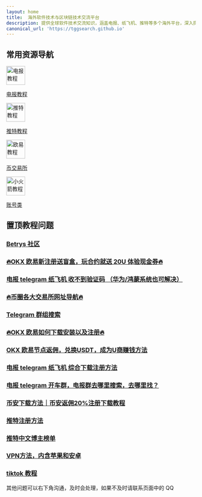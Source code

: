```yaml
---
layout: home
title:  海外软件技术与区块链技术交流平台
description: 提供全球软件技术交流知识，涵盖电报、纸飞机、推特等多个海外平台，深入探讨油管、YouTube、Facebook等内容。欧易和币安的使用教程，节点返佣等实用信息全面解读。如需技术支持，请添加QQ联系：2136868442。
canonical_url: 'https://tggsearch.github.io'
---
```

## 常用资源导航
<div  class='icon-block-body-four'>
  <div class='icon-block-item'>
    <a href="./telegram.html">
        <img src="https://cdn.jsdelivr.net/gh/tggsearch/tggSearch.github.io/assets/img/telegram.png" alt="电报教程" height=50px>
        <p>电报教程</p>
    </a>
  </div>
   <div class='icon-block-item'>
    <a href="./twitter.html">
        <img src="https://cdn.jsdelivr.net/gh/tggsearch/tggSearch.github.io/assets/img/twitter.png" alt="推特教程" height=50px>
        <p>推特教程</p>
    </a>
  </div>
   <div class='icon-block-item'>
    <a href="./okx.html">
        <img src="https://cdn.jsdelivr.net/gh/tggsearch/tggSearch.github.io/assets/img/okx.png" alt="欧易教程" height=50px>
        <p>币交易所</p>
    </a>
  </div>
  <div class='icon-block-item'>
    <a href="./account.html">
        <img src="https://cdn.jsdelivr.net/gh/tggsearch/tggSearch.github.io/assets/img/shadowrocket.jpeg" alt="小火箭教程" height=50px>
        <p>账号类</p>
    </a>
  </div>
</div>

## 置顶教程问题
### [Betrys 社区](./docs/betrays.html)
### [🔥OKX 欧易新注册送盲盒，玩合约就送 20U 体验现金券🔥](./docs/okx-act.html)
### [电报 telegram 纸飞机 收不到验证码 （华为/鸿蒙系统也可解决）](./docs/telegram-no-sms-code.html)
### [🔥币圈各大交易所网址导航🔥](./docs/coins-index.html)
### [Telegram 群组搜索](./docs/telegram-search.html)
### [🔥OKX 欧易如何下载安装以及注册🔥](./docs/okx-install.html)
### [OKX 欧易节点返佣，兑换USDT，成为U商赚钱方法](./docs/okx-buy-coins.html)
### [电报 telegram 纸飞机 综合下载注册方法](./docs/register.html)
### [电报 telegram 开车群，电报群去哪里搜索，去哪里找？](./docs/telegram-driver-bus.html)
### [币安下载方法｜币安返佣20%注册下载教程](./docs/bnb-buy-coins.html)
### [推特注册方法](./docs/twitter.html)
### [推特中文博主榜单](./docs/twitter-ranking.html)
### [VPN方法，内含苹果和安卓](./docs/vpn.html)
### [tiktok 教程](./docs/tiktok.html)

其他问题可以右下角沟通，及时会处理，如果不及时请联系页面中的 QQ